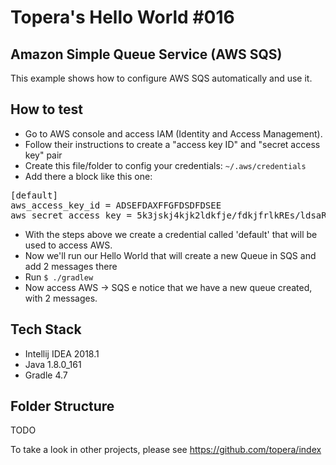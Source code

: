# Topera's Hello World #016
## Amazon Simple Queue Service (AWS SQS)
This example shows how to configure AWS SQS automatically and use it.

## How to test
* Go to AWS console and access IAM (Identity and Access Management).
* Follow their instructions to create a "access key ID" and "secret access key" pair
* Create this file/folder to config your credentials: `~/.aws/credentials`
* Add there a block like this one:
<pre>
[default]
aws_access_key_id = ADSEFDAXFFGFDSDFDSEE
aws_secret_access_key = 5k3jskj4kjk2ldkfje/fdkjfrlkREs/ldsaREAsr
</pre>
* With the steps above we create a credential called 'default' that will be used to access AWS.
* Now we'll run our Hello World that will create a new Queue in SQS and add 2 messages there
* Run `$ ./gradlew`
* Now access AWS -> SQS e notice that we have a new queue created, with 2 messages.

## Tech Stack
* Intellij IDEA 2018.1
* Java 1.8.0_161
* Gradle 4.7

## Folder Structure
TODO

To take a look in other projects, please see https://github.com/topera/index
